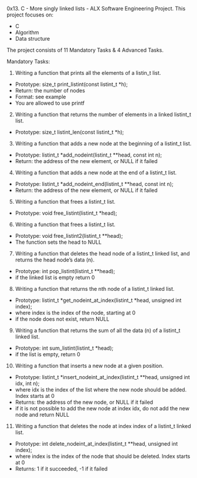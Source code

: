 0x13. C - More singly linked lists - ALX Software Engineering Project. This project focuses on:
- C
- Algorithm
- Data structure

The project consists of 11 Mandatory Tasks & 4 Advanced Tasks.

Mandatory Tasks:
1. Writing a function that prints all the elements of a listin_t list.
- Prototype: size_t print_listint(const listint_t *h);
- Return: the number of nodes
- Format: see example
- You are allowed to use printf
2. Writing a function that returns the number of elements in a linked listint_t list.
- Prototype: size_t listint_len(const listint_t *h);
3. Writing a function that adds a new node at the beginning of a listint_t list.
- Prototype: listint_t *add_nodeint(listint_t **head, const int n);
- Return: the address of the new element, or NULL if it failed
4. Writing a function that adds a new node at the end of a listint_t list.
- Prototype: listint_t *add_nodeint_end(listint_t **head, const int n);
- Return: the address of the new element, or NULL if it failed
5. Writing a function that frees a listint_t list.
- Prototype: void free_listint(listint_t *head);
6. Writing a function that frees a listint_t list.
- Prototype: void free_listint2(listint_t **head);
- The function sets the head to NULL
7. Writing a function that deletes the head node of a listint_t linked list, and returns the head node’s data (n).
- Prototype: int pop_listint(listint_t **head);
- if the linked list is empty return 0
8. Writing a function that returns the nth node of a listint_t linked list.
- Prototype: listint_t *get_nodeint_at_index(listint_t *head, unsigned int index);
- where index is the index of the node, starting at 0
- if the node does not exist, return NULL
9. Writing a function that returns the sum of all the data (n) of a listint_t linked list.
- Prototype: int sum_listint(listint_t *head);
- if the list is empty, return 0
10. Writing a function that inserts a new node at a given position.
- Prototype: listint_t *insert_nodeint_at_index(listint_t **head, unsigned int idx, int n);
- where idx is the index of the list where the new node should be added. Index starts at 0
- Returns: the address of the new node, or NULL if it failed
- if it is not possible to add the new node at index idx, do not add the new node and return NULL
11. Writing  a function that deletes the node at index index of a listint_t linked list.
- Prototype: int delete_nodeint_at_index(listint_t **head, unsigned int index);
- where index is the index of the node that should be deleted. Index starts at 0
- Returns: 1 if it succeeded, -1 if it failed
